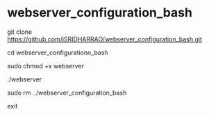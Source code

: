 # webserver_configuration_bash
git clone https://github.com/iSRIDHARRAO/webserver_configuration_bash.git

cd webserver_configurationn_bash

sudo chmod +x webserver

./webserver

sudo rm ../webserver_configuration_bash

exit
